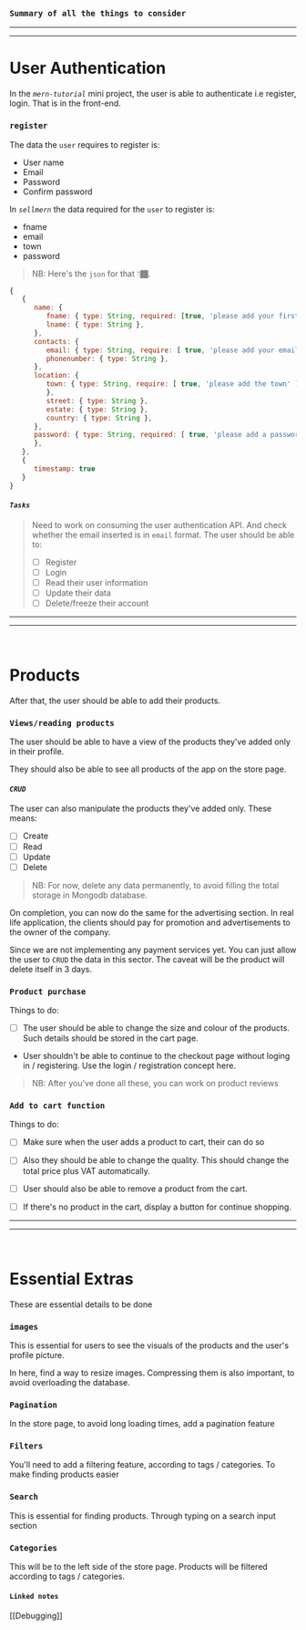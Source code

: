 ### `Summary of all the things to consider`
---
---

# User Authentication

In the _`mern-tutorial`_ mini project, the user is able to authenticate i.e register, login. That is in the front-end.

### `register` 
The data the `user` requires to register is:
- User name
- Email
- Password
- Confirm password

In _`sellmern`_ the data required for the `user` to register is:
- fname
- email
- town
- password
>NB: Here's the `json` for that 👇🏾.

```js
{
   {
      name: {
         fname: { type: String, required: [true, 'please add your first name'] },
         lname: { type: String },
      },
      contacts: {
         email: { type: String, require: [ true, 'please add your email address' ], unique: true },
         phonenumber: { type: String },
      },
      location: {
         town: { type: String, require: [ true, 'please add the town' ]
         },
         street: { type: String },
         estate: { type: String },
         country: { type: String },
      },
      password: { type: String, required: [ true, 'please add a password' ]
      },
   },
   {
      timestamp: true
   }
}
```
#### _`Tasks`_
>Need to work on consuming the user authentication API. And check whether the email inserted is in `email` format. 
>			The user should be able to:
> - [ ] Register
> - [ ] Login
> - [ ] Read their user information 
> - [ ] Update their data
> - [ ] Delete/freeze their account 

---
---

<br>

# Products

After that, the user should be able to add their products.

### `Views/reading products`

The user should be able to have a view of the products they've added only in their profile.

They should also be able to see all products of the app on the store page.

#### _`CRUD`_

The user can also manipulate the products they've added only. These means:
- [ ] Create
- [ ] Read
- [ ] Update
- [ ] Delete

>NB: For now, delete any data permanently, to avoid filling the total storage in Mongodb database.

On completion, you can now do the same for the advertising section. In real life application, the clients should pay for promotion and advertisements to the owner of the company. 

Since we are not implementing any payment services yet. You can just allow the user to `CRUD` the data in this sector. The  caveat will be the product will delete itself in 3 days.

### `Product purchase`

Things to do:

- [ ] The user should be able to change the size and colour of the products. Such details should be stored in the cart page.

- User shouldn't be able to continue to the checkout page without loging in / registering. Use the login / registration concept here.

> NB: After you've done all these, you can work on product reviews 

### `Add to cart function`

Things to do:

- [ ] Make sure when the user adds a product to cart, their can do so

- [ ] Also they should be able to change the quality. This should change the total price plus VAT automatically.

- [ ] User should also be able to remove a product from the cart.

- [ ] If there's no product in the cart, display a button for continue shopping.

---
---

<br>

# Essential Extras

These are essential details to be done

### `images`

This is essential for users to see the visuals of the products and the user's profile picture.

In here, find a way to resize images. Compressing them is also important, to avoid overloading the database.

### `Pagination`

In the store page, to avoid long loading times, add a pagination feature

### `Filters`

You'll need to add a filtering feature, according to tags / categories. To make finding products easier

### `Search`

This is essential for finding products. Through typing on a search input section

### `Categories`

This will be to the left side of the store page. Products will be filtered according to tags / categories.

#### `Linked notes`

[[Debugging]]